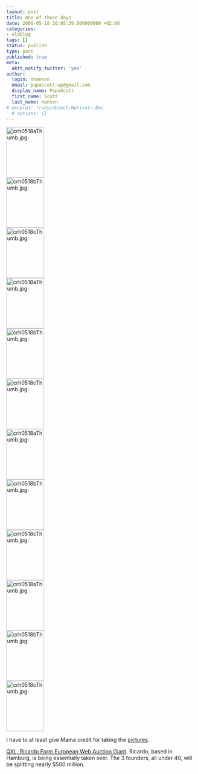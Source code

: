 ```yaml
---
layout: post
title: One of those days
date: 2000-05-18 20:05:39.000000000 +02:00
categories:
- oldblog
tags: []
status: publish
type: post
published: true
meta:
  aktt_notify_twitter: 'yes'
author:
  login: shanson
  email: papascott-wp@gmail.com
  display_name: PapaScott
  first_name: Scott
  last_name: Hanson
# excerpt: !ruby/object:Hpricot::Doc
  # options: {}
---
```

<p><a href="http://shanson.editthispage.com/stories/storyReader$241"><img src="http://www.papascott.de/wordpress/wp-content/uploads/2000/05/20000518013.jpg" height="133" width="100" border="0" alt="crh0518aThumb.jpg: " /></a><br />
<a href="http://shanson.editthispage.com/stories/storyReader$241"><img src="http://www.papascott.de/wordpress/wp-content/uploads/2000/05/20000518014.jpg" height="133" width="100" border="0" alt="crh0518bThumb.jpg: " /></a><br />
<a href="http://shanson.editthispage.com/stories/storyReader$241"><img src="http://www.papascott.de/wordpress/wp-content/uploads/2000/05/20000518015.jpg" height="133" width="100" border="0" alt="crh0518cThumb.jpg: " /></a><br />
<a href="http://shanson.editthispage.com/stories/storyReader$241"><img src="http://www.papascott.de/wordpress/wp-content/uploads/2000/05/20000518013.jpg" height="133" width="100" border="0" alt="crh0518aThumb.jpg: " /></a><br />
<a href="http://shanson.editthispage.com/stories/storyReader$241"><img src="http://www.papascott.de/wordpress/wp-content/uploads/2000/05/20000518014.jpg" height="133" width="100" border="0" alt="crh0518bThumb.jpg: " /></a><br />
<a href="http://shanson.editthispage.com/stories/storyReader$241"><img src="http://www.papascott.de/wordpress/wp-content/uploads/2000/05/20000518015.jpg" height="133" width="100" border="0" alt="crh0518cThumb.jpg: " /></a><br />
<a href="http://shanson.editthispage.com/stories/storyReader$241"><img src="http://www.papascott.de/wordpress/wp-content/uploads/2000/05/20000518013.jpg" height="133" width="100" border="0" alt="crh0518aThumb.jpg: " /></a><br />
<a href="http://shanson.editthispage.com/stories/storyReader$241"><img src="http://www.papascott.de/wordpress/wp-content/uploads/2000/05/20000518014.jpg" height="133" width="100" border="0" alt="crh0518bThumb.jpg: " /></a><br />
<a href="http://shanson.editthispage.com/stories/storyReader$241"><img src="http://www.papascott.de/wordpress/wp-content/uploads/2000/05/20000518015.jpg" height="133" width="100" border="0" alt="crh0518cThumb.jpg: " /></a><br />
<a href="http://shanson.editthispage.com/stories/storyReader$241"><img src="http://www.papascott.de/wordpress/wp-content/uploads/2000/05/20000518013.jpg" height="133" width="100" border="0" alt="crh0518aThumb.jpg: " /></a><br />
<a href="http://shanson.editthispage.com/stories/storyReader$241"><img src="http://www.papascott.de/wordpress/wp-content/uploads/2000/05/20000518014.jpg" height="133" width="100" border="0" alt="crh0518bThumb.jpg: " /></a><br />
<a href="http://shanson.editthispage.com/stories/storyReader$241"><img src="http://www.papascott.de/wordpress/wp-content/uploads/2000/05/20000518015.jpg" height="133" width="100" border="0" alt="crh0518cThumb.jpg: " /></a> </p>
<p>I have to at least give Mama credit for taking the <a href="http://shanson.editthispage.com/stories/storyReader$241">pictures</a>.</p>
<p><a href="http://dailynews.yahoo.com/h/is/20000516/bs/qxl_ricardo_form_european_web_auction_giant_1.html">QXL, Ricardo Form European Web Auction Giant</a>. Ricardo, based in Hamburg, is being essentially taken over. The 3 founders, all under 40, will be splitting nearly $500 million.</p>
